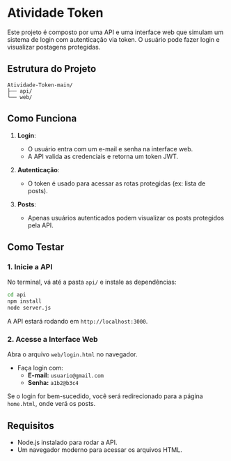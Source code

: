 
# Atividade Token

Este projeto é composto por uma API e uma interface web que simulam um sistema de login com autenticação via token. O usuário pode fazer login e visualizar postagens protegidas.

##  Estrutura do Projeto

```
Atividade-Token-main/
├── api/     
└── web/    
```

##  Como Funciona

1. **Login**:
   - O usuário entra com um e-mail e senha na interface web.
   - A API valida as credenciais e retorna um token JWT.

2. **Autenticação**:
   - O token é usado para acessar as rotas protegidas (ex: lista de posts).

3. **Posts**:
   - Apenas usuários autenticados podem visualizar os posts protegidos pela API.

##  Como Testar

### 1. Inicie a API

No terminal, vá até a pasta `api/` e instale as dependências:

```bash
cd api
npm install
node server.js
```

A API estará rodando em `http://localhost:3000`.

### 2. Acesse a Interface Web

Abra o arquivo `web/login.html` no navegador.

- Faça login com:
  - **E-mail:** `usuario@gmail.com`
  - **Senha:** `a1b2@b3c4`

Se o login for bem-sucedido, você será redirecionado para a página `home.html`, onde verá os posts.

##  Requisitos

- Node.js instalado para rodar a API.
- Um navegador moderno para acessar os arquivos HTML.

